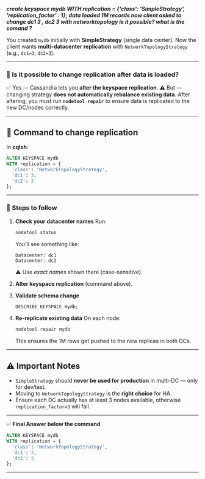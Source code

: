 ***create keyspace mydb WITH replication = {'class': 'SimpleStrategy', 'replication_factor' : 1}; data loaded 1M records now client asked to change dc1 3 , 
dc2 3 with networktopology is it possible? what is the comand ?*** 

You created `mydb` initially with **SimpleStrategy** (single data center).
Now the client wants **multi-datacenter replication** with `NetworkTopologyStrategy` (e.g., `dc1=3`, `dc2=3`).

---

### 🔎 Is it possible to change replication after data is loaded?

✅ Yes — Cassandra lets you **alter the keyspace replication**.
⚠️ But — changing strategy **does not automatically rebalance existing data**. After altering, you must run **`nodetool repair`** to ensure data is replicated to the new DC/nodes correctly.

---

## 🔧 Command to change replication

In **cqlsh**:

```sql
ALTER KEYSPACE mydb 
WITH replication = {
  'class': 'NetworkTopologyStrategy',
  'dc1': 3,
  'dc2': 3
};
```

---

### 🔁 Steps to follow

1. **Check your datacenter names**
   Run:

   ```bash
   nodetool status
   ```

   You’ll see something like:

   ```
   Datacenter: dc1
   Datacenter: dc2
   ```

   ⚠️ Use *exact names* shown there (case-sensitive).

2. **Alter keyspace replication** (command above).

3. **Validate schema change**

   ```sql
   DESCRIBE KEYSPACE mydb;
   ```

4. **Re-replicate existing data**
   On each node:

   ```bash
   nodetool repair mydb
   ```

   This ensures the 1M rows get pushed to the new replicas in both DCs.

---

## ⚠️ Important Notes

* `SimpleStrategy` should **never be used for production** in multi-DC — only for dev/test.
* Moving to `NetworkTopologyStrategy` is the **right choice** for HA.
* Ensure each DC actually has at least 3 nodes available, otherwise `replication_factor=3` will fail.

---

✅ **Final Answer below the command**

```sql
ALTER KEYSPACE mydb 
WITH replication = {
  'class': 'NetworkTopologyStrategy',
  'dc1': 3,
  'dc2': 3
};
```

---


